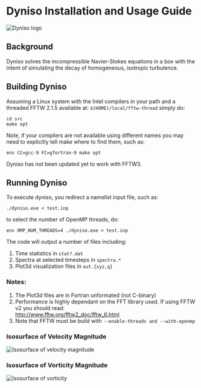 # Dyniso Installation and Usage Guide

![Dyniso logo](https://github.com/sscollis/dyniso/blob/master/docs/dyniso-logo.png)

## Background

Dyniso solves the incompressible Navier-Stokes equations in a box
with the intent of simulating the decay of homogeneous, isotropic 
turbulence.

## Building Dyniso

Assuming a Linux system with the Intel compilers in your path
and a threaded FFTW 2.1.5 available at:  `$(HOME)/local/fftw-thread`
simply do:

    cd src
    make opt

Note, if your compilers are not available using different names you may 
need to explicitly tell make where to find them, such as:

    env CC=gcc-9 FC=gfortran-9 make opt

Dyniso has not been updated yet to work with FFTW3.

## Running Dyniso

To execute dyniso, you redirect a namelist input file, such as:

    ./dyniso.exe < test.inp

to select the number of OpenMP threads, do:

    env OMP_NUM_THREADS=4 ./dyniso.exe < test.inp

The code will output a number of files including:

  1. Time statistics in `stat?.dat`
  2. Spectra at selected timesteps in `spectra.*`
  3. Plot3d visualization files in `out.{xyz,q}`

### Notes:
  1. The Plot3d files are in Fortran unformated (not C-binary)
  2. Performance is highly dependant on the FFT library used.
     If using FFTW v2 you should read:  
     http://www.fftw.org/fftw2_doc/fftw_6.html
  3. Note that FFTW must be build with `--enable-threads and
     --with-openmp`

### Isosurface of Velocity Magnitude 
![Isosurface of velocity magnitude](https://github.com/sscollis/dyniso/blob/master/docs/homo-iso-mag.png)


### Isosurface of Vorticity Magnitude
![Isosurface of vorticity](https://github.com/sscollis/dyniso/blob/master/docs/homo-iso-vort.png)
